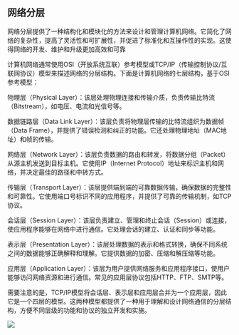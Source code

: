 
## 网络分层

网络分层提供了一种结构化和模块化的方法来设计和管理计算机网络。它简化了网络的复杂性，提高了灵活性和可扩展性，并促进了标准化和互操作性的实现。这使得网络的开发、维护和升级更加高效和可靠

计算机网络通常使用OSI（开放系统互联）参考模型或TCP/IP（传输控制协议/互联网协议）模型来描述网络的分层结构。下面是计算机网络的七层结构，基于OSI参考模型：

物理层（Physical Layer）：该层处理物理连接和传输介质，负责传输比特流（Bitstream），如电压、电流和光信号等。

数据链路层（Data Link Layer）：该层负责将物理层传输的比特流组织为数据帧（Data Frame），并提供了错误检测和纠正的功能。它还处理物理地址（MAC地址）和帧的传输。

网络层（Network Layer）：该层负责数据的路由和转发，将数据分组（Packet）从源主机发送到目标主机。它使用IP（Internet Protocol）地址来标识主机和网络，并决定最佳的路径和中转方式。

传输层（Transport Layer）：该层提供端到端的可靠数据传输，确保数据的完整性和可靠性。它使用端口号标识不同的应用程序，并提供了可靠的传输机制，如TCP协议。

会话层（Session Layer）：该层负责建立、管理和终止会话（Session）或连接，使应用程序能够在网络中进行通信。它处理会话的建立、认证和同步等功能。

表示层（Presentation Layer）：该层处理数据的表示和格式转换，确保不同系统之间的数据能够正确解释和理解。它提供数据的加密、压缩和解压缩等功能。

应用层（Application Layer）：该层为用户提供网络服务和应用程序接口，使用户能够访问网络资源和进行通信。常见的应用层协议包括HTTP、FTP、SMTP等。

需要注意的是，TCP/IP模型将会话层、表示层和应用层合并为一个应用层，因此它是一个四层的模型。这两种模型都提供了一种用于理解和设计网络通信的分层结构，方便不同层级的功能和协议的独立开发和实施。

![](http://img.shymean.com/oPic/1684822115217_151.png)